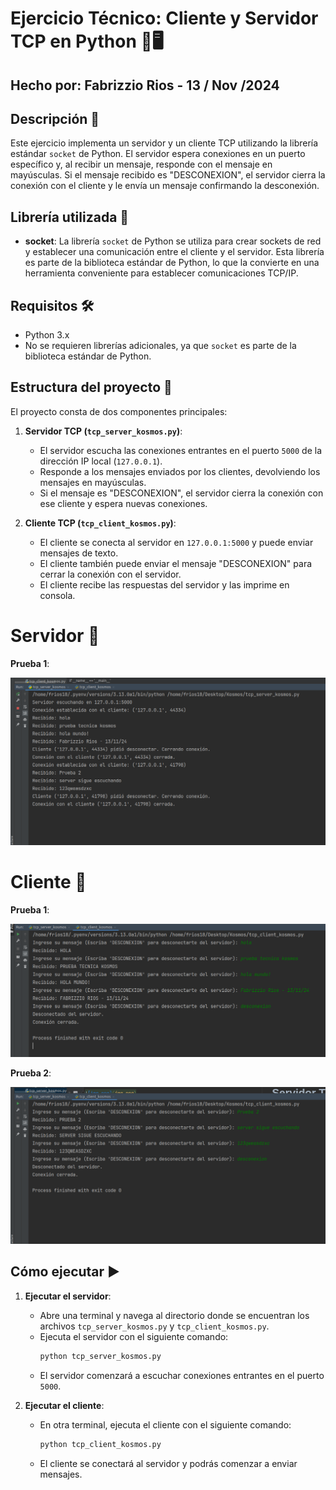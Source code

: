 # Ejercicio Técnico: Cliente y Servidor TCP en Python 🐍🖥️
## Hecho por: Fabrizzio Rios - 13 / Nov /2024 

## Descripción 📖

Este ejercicio implementa un servidor y un cliente TCP utilizando la librería estándar `socket` de Python. El servidor espera conexiones en un puerto específico y, al recibir un mensaje, responde con el mensaje en mayúsculas. Si el mensaje recibido es "DESCONEXION", el servidor cierra la conexión con el cliente y le envía un mensaje confirmando la desconexión.

## Librería utilizada 📕

- **socket**: La librería `socket` de Python se utiliza para crear sockets de red y establecer una comunicación entre el cliente y el servidor. Esta librería es parte de la biblioteca estándar de Python, lo que la convierte en una herramienta conveniente para establecer comunicaciones TCP/IP.

## Requisitos 🛠️

- Python 3.x
- No se requieren librerías adicionales, ya que `socket` es parte de la biblioteca estándar de Python.

## Estructura del proyecto 🩻

El proyecto consta de dos componentes principales:

1. **Servidor TCP (`tcp_server_kosmos.py`)**:
    - El servidor escucha las conexiones entrantes en el puerto `5000` de la dirección IP local (`127.0.0.1`).
    - Responde a los mensajes enviados por los clientes, devolviendo los mensajes en mayúsculas.
    - Si el mensaje es "DESCONEXION", el servidor cierra la conexión con ese cliente y espera nuevas conexiones.


2. **Cliente TCP (`tcp_client_kosmos.py`)**:
    - El cliente se conecta al servidor en `127.0.0.1:5000` y puede enviar mensajes de texto.
    - El cliente también puede enviar el mensaje "DESCONEXION" para cerrar la conexión con el servidor.
    - El cliente recibe las respuestas del servidor y las imprime en consola.
# Servidor 💾
**Prueba 1**:

![img_1.png](img_1.png)
# Cliente 💾

**Prueba 1**:

![img.png](img.png)

**Prueba 2**:

![img_2.png](img_2.png)

## Cómo ejecutar ▶️

1. **Ejecutar el servidor**:
   - Abre una terminal y navega al directorio donde se encuentran los archivos `tcp_server_kosmos.py` y `tcp_client_kosmos.py`.
   - Ejecuta el servidor con el siguiente comando:
     ```bash
     python tcp_server_kosmos.py
     ```
   - El servidor comenzará a escuchar conexiones entrantes en el puerto `5000`.


2. **Ejecutar el cliente**: 
   - En otra terminal, ejecuta el cliente con el siguiente comando:
     ```bash
     python tcp_client_kosmos.py
     ```
   - El cliente se conectará al servidor y podrás comenzar a enviar mensajes.